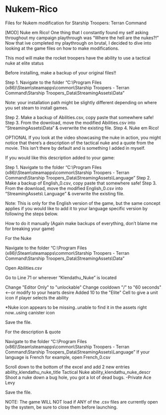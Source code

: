 # Nukem-Rico
Files for Nukem modification for Starship Troopers: Terran Command

[MOD] Nuke em Rico! 
One thing that I constantly found my self asking throughout my campaign playthrough was “Where the hell are the nukes?!”
Now that ive completed my playthrough on brutal, I decided to dive into looking at the game files on how to make modifications.

This mod will make the rocket troopers have the ability to use a tactical nuke at elite status

Before installing, make a backup of your original files!!

Step 1.  Navigate to the folder “C:\Program Files (x86)\Steam\steamapps\common\Starship Troopers - Terran Command\Starship Troopers_Data\StreamingAssets\Data”

Note: your installation path might be slightly different depending on where you set steam to install games.

Step 2. Make a backup of Abilities.csv, copy paste that somewhere safe!
Step 3. From the download, move the modified Abilities.csv into “StreamingAssets\Data” & overwrite the existing file.
Step 4. Nuke em Rico!

OPTIONAL
If you look at the video showcasing the nuke in action, you might notice that there’s a description of the tactical nuke and a quote from the movie.  This isn’t there by default and is something I added in myself.  

If you would like this description added to your game:

Step 1. Navigate to the folder “C:\Program Files (x86)\Steam\steamapps\common\Starship Troopers - Terran Command\Starship Troopers_Data\StreamingAssets\Language”
Step 2. Make a backup of English_0.csv, copy paste that somewhere safe!
Step 3. From the download, move the modified English_0.csv into “StreamingAssets\ Language” & overwrite the existing file.

Note:  This is only for the English version of the game, but the same concept applies if you would like to add it to your language specific version by following the steps below.


How to do it manually  (Again make backups of everything, don’t blame me for breaking your game)

For the Nuke

Navigate to the folder “C:\Program Files (x86)\Steam\steamapps\common\Starship Troopers - Terran Command\Starship Troopers_Data\StreamingAssets\Data”

Open Abilities.csv

Go to Line 71 or wherever “Klendathu_Nuke” is located

Change "Editor Only" to "unlockable"
Change  cooldown  "/" to "60 seconds"   <--or modify to your hearts desire
Added 10 to the "Elite" Cell to give a unit icon if player selects the ability

*Nuke icon appears to be missing..unable to find it in the assets right now..using canister icon

Save the file.

For the description & quote 

Navigate to the folder “C:\Program Files (x86)\Steam\steamapps\common\Starship Troopers - Terran Command\Starship Troopers_Data\StreamingAssets\Language”
If your language is French for example, open French_0.csv

Scroll down to the bottom of the excel and add 2 new entries
ability_klendathu_nuke_title	Tactical Nuke
ability_klendathu_nuke_descr	Shoot a nuke down a bug hole, you got a lot of dead bugs. -Private Ace Levy

Save the file.

NOTE:  The game WILL NOT load if ANY of the .csv files are currently open by the system, be sure to close them before launching.
